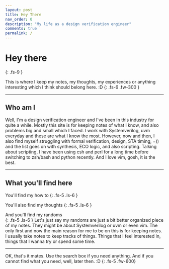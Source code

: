 ```yaml
---
layout: post
title: Hey There
nav_order: 0
description: "My life as a design verification engineer"
comments: true
permalink: /
---
```


# Hey there
{: .fs-9 }

This is where I keep my notes, my thoughts, my experiences or anything interesting which I think should belong here. :D
{: .fs-6 .fw-300 }



---
## Who am I
Well, I'm a design verification engineer and I've been in this industry for quite a while. Mostly this site is for keeping notes of what I know, and also problems big and small which I faced. I work with Systemverilog, uvm everyday and these are what I know the most. However, now and then, I also find myself struggling with formal verification, design, STA timing, =)) and the list goes on with synthesis, ECO logic, and also scripting. Talking about scripting, I have been using csh and perl for a long time before switching to zsh/bash and python recently. And I love vim, gosh, it is the best.

---
## What you'll find here


You'll find my how to
{: .fs-5 .ls-6 }

You'll also find my thoughts
{: .fs-5 .ls-6 }

And you'll find my randoms <br>
{: .fs-5 .ls-6 }
Let's just say my randoms are just a bit better organized piece of my notes.
They might be about Systemverilog or uvm or even vim.
The only first and now the main reason for me to be on this is for keeping notes. 
I usually take notes to keep tracks of things. Things that I feel interested in, things that I wanna try or spend some time.



---
OK, that's it mates.
Use the search box if you need anything.
And if you cannot find what you need, well, later then. :D
{: .fs-5 .fw-600}

